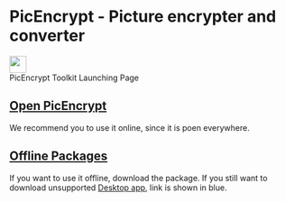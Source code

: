 # PicEncrypt - Picture encrypter and converter
<img src="picencrypt.svg" style="width:30px;"><br />
PicEncrypt Toolkit Launching Page
## [Open PicEncrypt](https://picencrypt.netlify.app/main.html)
We recommend you to use it online, since it is poen everywhere.
## [Offline Packages](https://onedrive.live.com/?redeem=aHR0cHM6Ly8xZHJ2Lm1zL3UvYy8xM2Y1OGU5NjFhZDk1NzA2L0VTYUpQd3RjTHZaSXZ1d2I0X0FKRXQ0Qmk0SDRjajRpWnlPYVlzcFo3aEktYUE%5FZT1ldHRFcTQ&cid=13F58E961AD95706&id=13F58E961AD95706%21s0b3f89262e5c48f6beec1be3f00912de&parId=root&o=OneUp)

If you want to use it offline, download the package. If you still want to download unsupported [Desktop app](https://github.com/picencrypt/PicEncrypt/releases), link is shown in blue.
